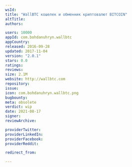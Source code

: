 ```yaml
---
wsId: 
title: "WallBTC кошелек и обменник криптовалют BITCOIN"
altTitle: 
authors:

users: 10000
appId: com.bohdanuhryn.wallbtc
appCountry: 
released: 2016-09-28
updated: 2017-11-04
version: "2.0.1"
stars: 0.0
ratings: 
reviews: 
size: 2.1M
website: http://wallbtc.com
repository: 
issue: 
icon: com.bohdanuhryn.wallbtc.png
bugbounty: 
meta: obsolete
verdict: wip
date: 2021-08-17
signer: 
reviewArchive:

providerTwitter: 
providerLinkedIn: 
providerFacebook: 
providerReddit: 

redirect_from:

---
```


